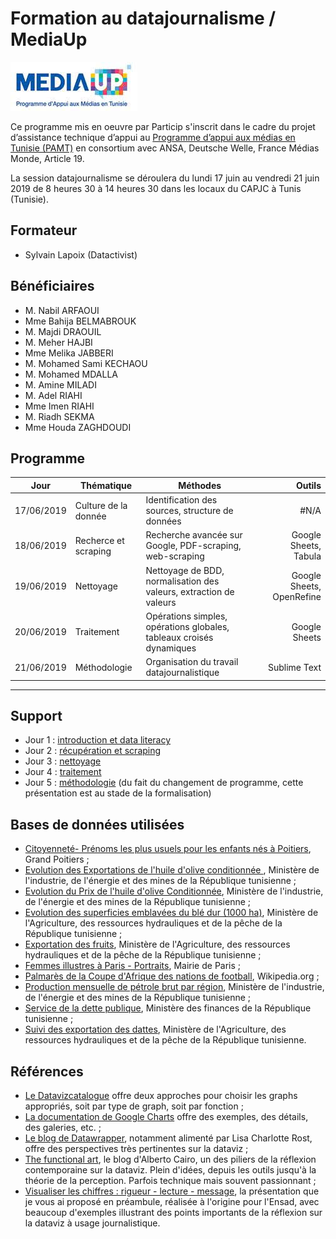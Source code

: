 # Formation au datajournalisme / MediaUp
![](./img/mediaup_logo.jpg)

Ce programme mis en oeuvre par Particip s'inscrit dans le cadre du projet d’assistance technique d’appui au [Programme d’appui aux médias en Tunisie (PAMT)](http://www.mediaup.tn/) en consortium avec ANSA, Deutsche Welle, France Médias Monde, Article 19.

La session datajournalisme se déroulera du lundi 17 juin au vendredi 21 juin 2019 de 8 heures 30 à 14 heures 30 dans les locaux du CAPJC à Tunis (Tunisie).

## Formateur
- Sylvain Lapoix (Datactivist)

## Bénéficiaires
* M.	Nabil	ARFAOUI
* Mme	Bahija	BELMABROUK
* M.	Majdi	DRAOUIL
* M.	Meher	HAJBI
* Mme	Melika	JABBERI
* M.	Mohamed Sami	KECHAOU
* M.	Mohamed	MDALLA
* M.	Amine	MILADI
* M.	Adel	RIAHI
* Mme	Imen	RIAHI
* M.	Riadh	SEKMA
* Mme	Houda	ZAGHDOUDI

## Programme


| Jour | Thématique | Méthodes | Outils  |
| :-----: | ----- | ----- | -----: |
| 17/06/2019 | Culture de la donnée | Identification des sources, structure de données | #N/A  |
| 18/06/2019 | Recherce et scraping | Recherche avancée sur Google, PDF-scraping, web-scraping | Google Sheets, Tabula |
| 19/06/2019 | Nettoyage | Nettoyage de BDD, normalisation des valeurs, extraction de valeurs | Google Sheets, OpenRefine |
| 20/06/2019 | Traitement | Opérations simples, opérations globales, tableaux croisés dynamiques | Google Sheets |
| 21/06/2019 | Méthodologie | Organisation du travail datajournalistique | Sublime Text |


------

## Support

* Jour 1 : [introduction et data literacy](https://datactivist.coop/mediaup_ddj2019/1-intro_dataliteracy/)
* Jour 2 : [récupération et scraping](https://datactivist.coop/mediaup_ddj2019/2-recherche_scraping/)
* Jour 3 : [nettoyage](https://datactivist.coop/mediaup_ddj2019/3-nettoyage/)
* Jour 4 : [traitement](https://datactivist.coop/mediaup_ddj2019/4-traitement/)
* Jour 5 : [méthodologie](https://datactivist.coop/mediaup_ddj2019/5-methodologie/) (du fait du changement de programme, cette présentation est au stade de la formalisation)


## Bases de données utilisées

* [Citoyenneté- Prénoms les plus usuels pour les enfants nés à Poitiers](https://www.data.gouv.fr/fr/datasets/citoyennete-prenoms-les-plus-usuels-pour-les-enfants-nes-a-poitiers/), Grand Poitiers ;
* [Evolution des Exportations de l'huile d'olive conditionnée ](http://catalog.industrie.gov.tn/dataset/tn-evolution-des-exportations-de-l-huile-d-olive-conditionnee), Ministère de l'industrie, de l'énergie et des mines de la République tunisienne ;
* [Evolution du Prix de l'huile d'olive Conditionnée](http://catalog.industrie.gov.tn/dataset/tn-evolution-du-prix-de-l-huile-d-olive-conditionnee), Ministère de l'industrie, de l'énergie et des mines de la République tunisienne ;
* [Evolution des superficies emblavées du blé dur (1000 ha)](http://www.agridata.tn/fr/dataset/evolution-des-superficies-emblavees-ble-dur-1000-ha), Ministère de l'Agriculture, des ressources hydrauliques et de la pêche de la République tunisienne ;
* [Exportation des fruits](http://www.agridata.tn/dataset/exportation-des-fruits-annee-2018), Ministère de l'Agriculture, des ressources hydrauliques et de la pêche de la République tunisienne ;
* [Femmes illustres à Paris - Portraits](https://www.data.gouv.fr/fr/datasets/femmes-illustres-a-paris-portraits/), Mairie de Paris ;
* [Palmarès de la Coupe d'Afrique des nations de football](https://fr.wikipedia.org/wiki/Coupe_d'Afrique_des_nations_de_football#Palmar%C3%A8s), Wikipedia.org ;
* [Production mensuelle de pétrole brut par région](http://catalog.industrie.gov.tn/dataset/production-petrolier-mensuel-par-region), Ministère de l'industrie, de l'énergie et des mines de la République tunisienne ;
* [Service de la dette publique](http://www.finances.gov.tn/index.php?option=com_content&view=article&id=127&Itemid=303&lang=fr), Ministère des finances de la République tunisienne ;
* [Suivi des exportation des dattes](http://www.agridata.tn/fr/dataset/suivi-des-exportation-des-dattes), Ministère de l'Agriculture, des ressources hydrauliques et de la pêche de la République tunisienne.


## Références

* [Le Datavizcatalogue](https://datavizcatalogue.com/) offre deux approches pour choisir les graphs appropriés, soit par type de graph, soit par fonction ;
* [La documentation de Google Charts](https://developers.google.com/chart/) offre des exemples, des détails, des galeries, etc. ;
* [Le blog de Datawrapper](https://blog.datawrapper.de/), notamment alimenté par Lisa Charlotte Rost, offre des perspectives très pertinentes sur la dataviz ;
* [The functional art](http://www.thefunctionalart.com/), le blog d'Alberto Cairo, un des piliers de la réflexion contemporaine sur la dataviz. Plein d'idées, depuis les outils jusqu'à la théorie de la perception. Parfois technique mais souvent passionnant ;
* [Visualiser les chiffres : rigueur - lecture - message](https://datactivist.coop/ensad-dataviz/index.html), la présentation que je vous ai proposé en préambule, réalisée à l'origine pour l'Ensad, avec beaucoup d'exemples illustrant des points importants de la réflexion sur la dataviz à usage journalistique.
